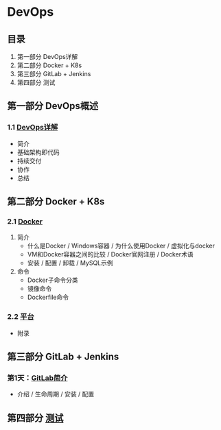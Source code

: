 # DevOps

## 目录

1. 第一部分 DevOps详解
2. 第二部分 Docker + K8s
3. 第三部分 GitLab + Jenkins
4. 第四部分 测试

## 第一部分 DevOps概述

### 1.1 [DevOps详解](1.1_DevOps详解.md)

- 简介
- 基础架构即代码
- 持续交付
- 协作
- 总结

## 第二部分 Docker + K8s

### 2.1 [Docker](./2.1_Docker.md)

1. 简介
   - 什么是Docker / Windows容器 / 为什么使用Docker / 虚拟化与docker
   - VM和Docker容器之间的比较 / Docker官网注册 / Docker术语
   - 安装 / 配置 / 卸载 / MySQL示例
2. 命令
   - Docker子命令分类
   - 镜像命令
   - Dockerfile命令

### 2.2 [平台](./2.2_平台.md)

- 附录

## 第三部分 GitLab + Jenkins

### 第1天：[GitLab简介](./3.1_Gitlab.md)

- 介绍 / 生命周期 / 安装 / 配置

## 第四部分 [测试](./4.1_测试.md)
